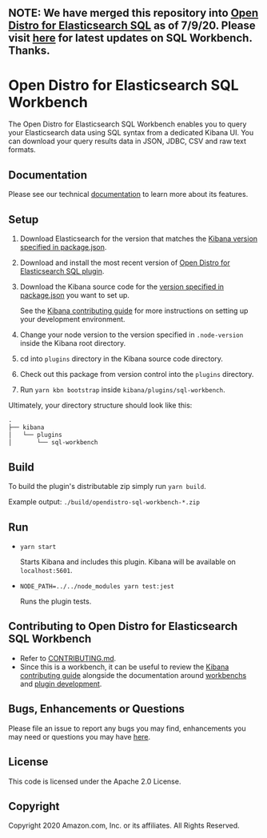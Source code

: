 __NOTE:__ We have merged this repository into [Open Distro for Elasticsearch SQL](https://github.com/opendistro-for-elasticsearch/sql) as of 7/9/20. Please visit [here](https://github.com/opendistro-for-elasticsearch/sql/tree/master/sql-workbench) for latest updates on SQL Workbench. Thanks.
---

# Open Distro for Elasticsearch SQL Workbench

The Open Distro for Elasticsearch SQL Workbench enables you to query your Elasticsearch data using SQL syntax from a dedicated Kibana UI. You can download your query results data in JSON, JDBC, CSV and raw text formats.


## Documentation

Please see our technical [documentation](https://opendistro.github.io/for-elasticsearch-docs/) to learn more about its features.


## Setup

1. Download Elasticsearch for the version that matches the [Kibana version specified in package.json](./package.json#L8).
1. Download and install the most recent version of [Open Distro for Elasticsearch SQL plugin](https://github.com/opendistro-for-elasticsearch/sql).
1. Download the Kibana source code for the [version specified in package.json](./package.json#L8) you want to set up.

   See the [Kibana contributing guide](https://github.com/elastic/kibana/blob/master/CONTRIBUTING.md#setting-up-your-development-environment) for more instructions on setting up your development environment.
   
1. Change your node version to the version specified in `.node-version` inside the Kibana root directory.
1. cd into `plugins` directory in the Kibana source code directory.
1. Check out this package from version control into the `plugins` directory.
1. Run `yarn kbn bootstrap` inside `kibana/plugins/sql-workbench`.

Ultimately, your directory structure should look like this:

```md
.
├── kibana
│   └── plugins
│       └── sql-workbench
```


## Build

To build the plugin's distributable zip simply run `yarn build`.

Example output: `./build/opendistro-sql-workbench-*.zip`


## Run

- `yarn start`

  Starts Kibana and includes this plugin. Kibana will be available on `localhost:5601`.

- `NODE_PATH=../../node_modules yarn test:jest`

  Runs the plugin tests.


## Contributing to Open Distro for Elasticsearch SQL Workbench

- Refer to [CONTRIBUTING.md](./CONTRIBUTING.md).
- Since this is a workbench, it can be useful to review the [Kibana contributing guide](https://github.com/elastic/kibana/blob/master/CONTRIBUTING.md) alongside the documentation around [workbenchs](https://www.elastic.co/guide/en/kibana/master/kibana-plugins.html) and [plugin development](https://www.elastic.co/guide/en/kibana/master/plugin-development.html).

## Bugs, Enhancements or Questions

Please file an issue to report any bugs you may find, enhancements you may need or questions you may have [here](https://github.com/opendistro-for-elasticsearch/sql-workbench/issues).

## License

This code is licensed under the Apache 2.0 License. 

## Copyright

Copyright 2020 Amazon.com, Inc. or its affiliates. All Rights Reserved.
